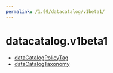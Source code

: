 ```yaml
---
permalink: /1.99/datacatalog/v1beta1/
---
```


# datacatalog.v1beta1



* [dataCatalogPolicyTag](dataCatalogPolicyTag.md)
* [dataCatalogTaxonomy](dataCatalogTaxonomy.md)